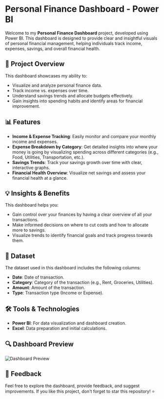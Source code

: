 # Personal Finance Dashboard - Power BI

Welcome to my **Personal Finance Dashboard** project, developed using Power BI. This dashboard is designed to provide clear and insightful visuals of personal financial management, helping individuals track income, expenses, savings, and overall financial health.

## 🚀 Project Overview

This dashboard showcases my ability to:
- Visualize and analyze personal finance data.
- Track income vs. expenses over time.
- Understand savings trends and allocate budgets effectively.
- Gain insights into spending habits and identify areas for financial improvement.

## 📊 Features

- **Income & Expense Tracking**: Easily monitor and compare your monthly income and expenses.
- **Expense Breakdown by Category**: Get detailed insights into where your money is going by visualizing spending across different categories (e.g., Food, Utilities, Transportation, etc.).
- **Savings Trends**: Track your savings growth over time with clear, interactive graphs.
- **Financial Health Overview**: Visualize net savings and assess your financial health at a glance.
  
## 💡 Insights & Benefits

This dashboard helps you:
- Gain control over your finances by having a clear overview of all your transactions.
- Make informed decisions on where to cut costs and how to allocate more to savings.
- Visualize trends to identify financial goals and track progress towards them.

## 📁 Dataset

The dataset used in this dashboard includes the following columns:
- **Date**: Date of transaction.
- **Category**: Category of the transaction (e.g., Rent, Groceries, Utilities).
- **Amount**: Amount of the transaction.
- **Type**: Transaction type (Income or Expense).

## 🛠 Tools & Technologies

- **Power BI**: For data visualization and dashboard creation.
- **Excel**: Data preparation and initial calculations.

## 🔍 Dashboard Preview

![Dashboard Preview](https://github.com/prashantsingh8962/Personal_Finance_Analysis_powerBI/blob/main/Resources/dashboard.png)

## 📢 Feedback

Feel free to explore the dashboard, provide feedback, and suggest improvements. If you like this project, don't forget to star this repository! ⭐
